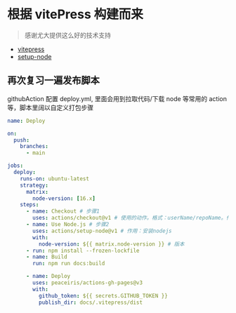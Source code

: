# 根据 vitePress 构建而来

> 感谢尤大提供这么好的技术支持

- [vitepress](https://vitepress.vuejs.org/)
- [setup-node](https://github.com/actions/setup-node#caching-packages-dependencies)

## 再次复习一遍发布脚本

githubAction 配置 deploy.yml, 里面会用到拉取代码/下载 node 等常用的 action 等，脚本里阔以自定义打包步骤

```yml
name: Deploy

on:
  push:
    branches:
      - main

jobs:
  deploy:
    runs-on: ubuntu-latest
    strategy:
      matrix:
        node-version: [16.x]
    steps:
      - name: Checkout # 步骤1
        uses: actions/checkout@v1 # 使用的动作。格式：userName/repoName。作用：检出仓库，获取源码。 官方actions库：https://github.com/actions
      - name: Use Node.js # 步骤2
        uses: actions/setup-node@v1 # 作用：安装nodejs
        with:
          node-version: ${{ matrix.node-version }} # 版本
      - run: npm install --frozen-lockfile
      - name: Build
        run: npm run docs:build

      - name: Deploy
        uses: peaceiris/actions-gh-pages@v3
        with:
          github_token: ${{ secrets.GITHUB_TOKEN }}
          publish_dir: docs/.vitepress/dist
```
